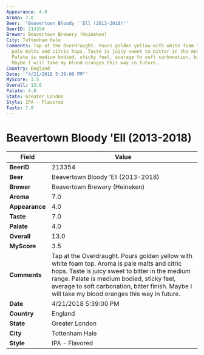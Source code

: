```yaml
---
Appearance: 4.0
Aroma: 7.0
Beer: '"Beavertown Bloody ''Ell (2013-2018)"'
BeerID: 213354
Brewer: Beavertown Brewery (Heineken)
City: Tottenham Hale
Comments: Tap at the Overdraught. Pours golden yellow with white foam top. Aroma is
  pale malts and citric hops. Taste is juicy sweet to bitter in the medium range.
  Palate is medium bodied, sticky feel, average to soft carbonation, bitter finish.
  Maybe I will take my blood oranges this way in future.
Country: England
Date: '"4/21/2018 5:39:00 PM"'
MyScore: 3.5
Overall: 13.0
Palate: 4.0
State: Greater London
Style: IPA - Flavored
Taste: 7.0
---
```


# Beavertown Bloody 'Ell (2013-2018)

| Field         | Value |
|---------------|-------|
| **BeerID** | 213354 |
| **Beer** | Beavertown Bloody 'Ell (2013-2018) |
| **Brewer** | Beavertown Brewery (Heineken) |
| **Aroma** | 7.0 |
| **Appearance** | 4.0 |
| **Taste** | 7.0 |
| **Palate** | 4.0 |
| **Overall** | 13.0 |
| **MyScore** | 3.5 |
| **Comments** | Tap at the Overdraught. Pours golden yellow with white foam top. Aroma is pale malts and citric hops. Taste is juicy sweet to bitter in the medium range. Palate is medium bodied, sticky feel, average to soft carbonation, bitter finish. Maybe I will take my blood oranges this way in future. |
| **Date** | 4/21/2018 5:39:00 PM |
| **Country** | England |
| **State** | Greater London |
| **City** | Tottenham Hale |
| **Style** | IPA - Flavored |

